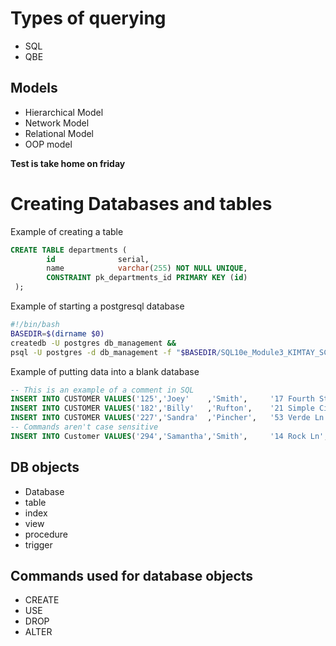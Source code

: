 # Types of querying

- SQL
- QBE

## Models

- Hierarchical Model
- Network Model
- Relational Model
- OOP model

**Test is take home on friday**

# Creating Databases and tables

Example of creating a table

```sql
CREATE TABLE departments (
        id              serial,
        name            varchar(255) NOT NULL UNIQUE,
        CONSTRAINT pk_departments_id PRIMARY KEY (id)
 );
```

Example of starting a postgresql database

```sh
#!/bin/bash
BASEDIR=$(dirname $0)
createdb -U postgres db_management &&
psql -U postgres -d db_management -f "$BASEDIR/SQL10e_Module3_KIMTAY_SCRIPT_ORACLE.sql"
```

Example of putting data into a blank database

```sql
-- This is an example of a comment in SQL
INSERT INTO CUSTOMER VALUES('125','Joey'    ,'Smith',     '17 Fourth St',      'Cody',     'WY','82414','jsmith17@example.com',    80.68 ,500.00   ,'05');
INSERT INTO CUSTOMER VALUES('182','Billy'   ,'Rufton',    '21 Simple Cir',     'Garland',  'WY','82435','billyruff@example.com',   43.13 ,750.00   ,'10');
INSERT INTO CUSTOMER VALUES('227','Sandra'  ,'Pincher',   '53 Verde Ln',       'Powell',   'WY','82440','spinch2@example.com',     156.38,500.00   ,'15');
-- Commands aren't case sensitive
INSERT INTO Customer VALUES('294','Samantha','Smith',     '14 Rock Ln',        'Ralston',  'WY','82440','ssmith5@example.com',     58.60 ,500.00   ,'10');
```

## DB objects
- Database
- table
- index
- view
- procedure
- trigger

## Commands used for database objects
- CREATE
- USE
- DROP
- ALTER



